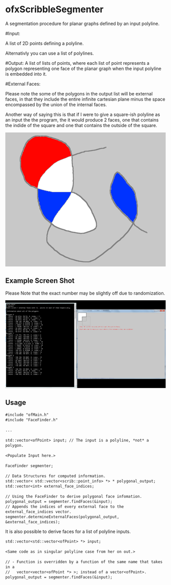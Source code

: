 # ofxScribbleSegmenter
A segmentation procedure for planar graphs defined by an input polyline.


#Input:

A list of 2D points defining a polyline.

Alternativly you can use a list of polylines.

#Output:
A list of lists of points, where each list of point represents a polygon representing one face of the planar graph when the input polyline is embedded into it.

#External Faces:

Please note the some of the polygons in the output list will be external faces, in that they include the entire infinite cartesian plane minus the space encompassed by the union of the internal faces.

Another way of saying this is that if I were to give a square-ish polyline as an input the the program, the it would produce 2 faces, one that contains the indide of the square and one that contains the outside of the square.

![alt text](https://github.com/Bryce-Summers/ofxScribbleSegmenter/blob/master/Screenshots/Scribble.png "Scribble")


Example Screen Shot
-

Please Note that the exact number may be slightly off due to randomization.

![alt text](https://github.com/Bryce-Summers/ofxScribbleSegmenter/blob/master/Screenshots/ExampleSchot-8-1-2015.png "Example and Information Output")

Usage
-

```
#include "ofMain.h"
#include "FaceFinder.h"

...

std::vector<ofPoint> input; // The input is a polyline, *not* a polygon.

<Populate Input here.>

FaceFinder segmenter;

// Data Structures for computed information.
std::vector< std::vector<scrib::point_info> *> * polygonal_output;
std::vector<int> external_face_indices;

// Using the FaceFinder to derive polygonal face infomation.
polygonal_output = segmenter.findFaces(&input);
// Appends the indices of every external face to the external_face_indices vector.
segmenter.determineExternalFaces(polygonal_output, &external_face_indices);

```

It is also possible to derive faces for a list of polyline inputs.

```
std::vector<std::vector<ofPoint> *> input;

<Same code as in singular polyline case from her on out.>

// - Function is overridden by a function of the same name that takes in a
//   vector<vector<ofPoint *> >; instead of a vector<ofPoint>.
polygonal_output = segmenter.findFaces(&input);

```

